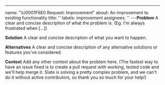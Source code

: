 ---
name: "\U0001F6E0 Request: Improvement"
about: An improvement to existing functionality
title: ''
labels: improvement
assignees: ''
---**Problem**
A clear and concise description of what the problem is. (Eg. I'm always frustrated when [...])

**Solution**
A clear and concise description of what you want to happen.

**Alternatives**
A clear and concise description of any alternative solutions or features you've considered.

**Context**
Add any other context about the problem here. (The fastest way to have an issue fixed is to create a pull request with working, tested code and we'll help merge it. Slate is solving a pretty complex problem, and we can't do it without active contributors, so thank you so much for your help!)
